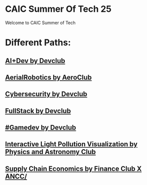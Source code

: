 # CAIC Summer Of Tech 25
Welcome to CAIC Summer of Tech

# Different Paths:

## [AI+Dev by Devclub](AI+Dev_Devclub/)

## [AerialRobotics by AeroClub](AerialRobotics_AeroClub/)

## [Cybersecurity by Devclub](CyberSecurity_Devclub/)

## [FullStack by Devclub](FullStack_Devclub/)

## [#Gamedev by Devclub](Gamedev_Devclub/)

## [Interactive Light Pollution Visualization by Physics and Astronomy Club](Interactive_Light_Pollution_Visualization_PAC/)

## [Supply Chain Economics by Finance Club X ANCC/](Supply_Chain_Economics_And_Finance_Club_X_ANCC/)
